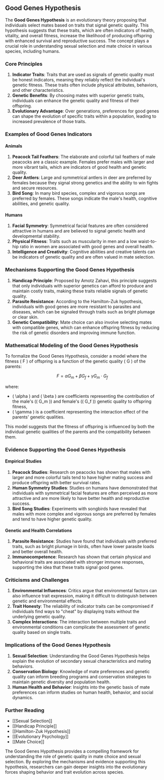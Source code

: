 ## Good Genes Hypothesis

The **Good Genes Hypothesis** is an evolutionary theory proposing that individuals select mates based on traits that signal genetic quality. This hypothesis suggests that these traits, which are often indicators of health, vitality, and overall fitness, increase the likelihood of producing offspring with enhanced survival and reproductive success. The concept plays a crucial role in understanding sexual selection and mate choice in various species, including humans.

### Core Principles

1. **Indicator Traits**: Traits that are used as signals of genetic quality must be honest indicators, meaning they reliably reflect the individual's genetic fitness. These traits often include physical attributes, behaviors, and other characteristics.
2. **Genetic Benefits**: By choosing mates with superior genetic traits, individuals can enhance the genetic quality and fitness of their offspring.
3. **Evolutionary Advantage**: Over generations, preferences for good genes can shape the evolution of specific traits within a population, leading to increased prevalence of those traits.

### Examples of Good Genes Indicators

#### Animals

1. **Peacock Tail Feathers**: The elaborate and colorful tail feathers of male peacocks are a classic example. Females prefer males with larger and more vibrant tails, which are indicators of good health and genetic quality.
2. **Deer Antlers**: Large and symmetrical antlers in deer are preferred by females because they signal strong genetics and the ability to win fights and secure resources.
3. **Bird Song**: In many bird species, complex and vigorous songs are preferred by females. These songs indicate the male's health, cognitive abilities, and genetic quality.

#### Humans

1. **Facial Symmetry**: Symmetrical facial features are often considered attractive in humans and are believed to signal genetic health and developmental stability.
2. **Physical Fitness**: Traits such as muscularity in men and a low waist-to-hip ratio in women are associated with good genes and overall health.
3. **Intelligence and Creativity**: Cognitive abilities and creative talents can be indicators of genetic quality and are often valued in mate selection.

### Mechanisms Supporting the Good Genes Hypothesis

1. **Handicap Principle**: Proposed by Amotz Zahavi, this principle suggests that only individuals with superior genetics can afford to produce and maintain costly traits, making these traits reliable signals of genetic quality.
2. **Parasite Resistance**: According to the Hamilton-Zuk hypothesis, individuals with good genes are more resistant to parasites and diseases, which can be signaled through traits such as bright plumage or clear skin.
3. **Genetic Compatibility**: Mate choice can also involve selecting mates with compatible genes, which can enhance offspring fitness by reducing the risk of genetic disorders and improving immune function.

### Mathematical Modeling of the Good Genes Hypothesis

To formalize the Good Genes Hypothesis, consider a model where the fitness \( F \) of offspring is a function of the genetic quality \( G \) of the parents:

$$
F = \alpha G_m + \beta G_f + \gamma G_m \cdot G_f
$$

where:
- \( \alpha \) and \( \beta \) are coefficients representing the contribution of the male's (\( G_m \)) and female's (\( G_f \)) genetic quality to offspring fitness,
- \( \gamma \) is a coefficient representing the interaction effect of the parents' genetic qualities.

This model suggests that the fitness of offspring is influenced by both the individual genetic qualities of the parents and the compatibility between them.

### Evidence Supporting the Good Genes Hypothesis

#### Empirical Studies

1. **Peacock Studies**: Research on peacocks has shown that males with larger and more colorful tails tend to have higher mating success and produce offspring with better survival rates.
2. **Human Symmetry Studies**: Studies on humans have demonstrated that individuals with symmetrical facial features are often perceived as more attractive and are more likely to have better health and reproductive success.
3. **Bird Song Studies**: Experiments with songbirds have revealed that males with more complex and vigorous songs are preferred by females and tend to have higher genetic quality.

#### Genetic and Health Correlations

1. **Parasite Resistance**: Studies have found that individuals with preferred traits, such as bright plumage in birds, often have lower parasite loads and better overall health.
2. **Immunocompetence**: Research has shown that certain physical and behavioral traits are associated with stronger immune responses, supporting the idea that these traits signal good genes.

### Criticisms and Challenges

1. **Environmental Influences**: Critics argue that environmental factors can also influence trait expression, making it difficult to distinguish between genetic and environmental effects.
2. **Trait Honesty**: The reliability of indicator traits can be compromised if individuals find ways to "cheat" by displaying traits without the underlying genetic quality.
3. **Complex Interactions**: The interaction between multiple traits and environmental conditions can complicate the assessment of genetic quality based on single traits.

### Implications of the Good Genes Hypothesis

1. **Sexual Selection**: Understanding the Good Genes Hypothesis helps explain the evolution of secondary sexual characteristics and mating behaviors.
2. **Conservation Biology**: Knowledge of mate preferences and genetic quality can inform breeding programs and conservation strategies to maintain genetic diversity and population health.
3. **Human Health and Behavior**: Insights into the genetic basis of mate preferences can inform studies on human health, behavior, and social dynamics.

### Further Reading

- [[Sexual Selection]]
- [[Handicap Principle]]
- [[Hamilton-Zuk Hypothesis]]
- [[Evolutionary Psychology]]
- [[Mate Choice]]

The Good Genes Hypothesis provides a compelling framework for understanding the role of genetic quality in mate choice and sexual selection. By exploring the mechanisms and evidence supporting this hypothesis, researchers can gain deeper insights into the evolutionary forces shaping behavior and trait evolution across species.